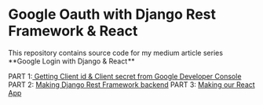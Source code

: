 
# Google Oauth with Django Rest Framework & React
This repository contains source code for my medium article series **Google Login with Django & React **

PART 1:[ Getting Client id & Client secret from Google Developer Console](https://iamashutoshpanda.medium.com/google-login-with-django-react-part-1-c189bc69a999 " Getting Client id & Client secret from Google Developer Console")
PART 2: [Making Django Rest Framework backend](https://iamashutoshpanda.medium.com/google-login-with-django-react-part-2-2dc41b499861 "Making Django Rest Framework backend")
PART 3: [Making our React App](https://iamashutoshpanda.medium.com/google-login-with-django-react-part-3-6f90674ce829 "Making our React App")
